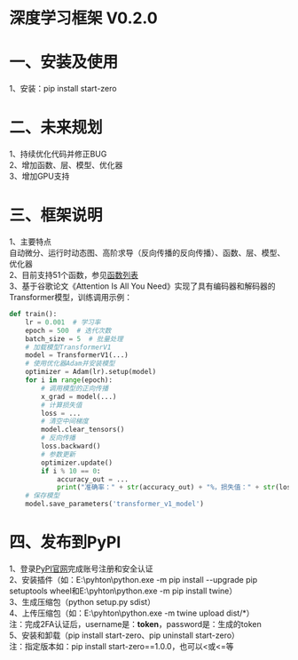 # 深度学习框架 V0.2.0
# 一、安装及使用
1、安装：pip install start-zero   
# 二、未来规划
1、持续优化代码并修正BUG    
2、增加函数、层、模型、优化器    
3、增加GPU支持
# 三、框架说明
1、主要特点   
自动微分、运行时动态图、高阶求导（反向传播的反向传播）、函数、层、模型、优化器   
2、目前支持51个函数，参见[函数列表](https://gitee.com/tank2140896/start-zero/tree/master/zero/ops/__init__.py)   
3、基于谷歌论文《Attention Is All You Need》实现了具有编码器和解码器的Transformer模型，训练调用示例：   
```python
def train():
    lr = 0.001  # 学习率
    epoch = 500  # 迭代次数
    batch_size = 5  # 批量处理
    # 加载模型TransformerV1
    model = TransformerV1(...)
    # 使用优化器Adam并安装模型
    optimizer = Adam(lr).setup(model)
    for i in range(epoch):
        # 调用模型的正向传播
        x_grad = model(...)
        # 计算损失值
        loss = ...
        # 清空中间梯度
        model.clear_tensors()
        # 反向传播
        loss.backward()
        # 参数更新
        optimizer.update()
        if i % 10 == 0:
            accuracy_out = ...
            print("准确率：" + str(accuracy_out) + "%，损失值：" + str(loss))
    # 保存模型
    model.save_parameters('transformer_v1_model')
```
# 四、发布到PyPI
1、登录[PyPI官网](https://pypi.org)完成账号注册和安全认证   
2、安装插件（如：E:\pyhton\python.exe -m pip install --upgrade pip setuptools wheel和E:\pyhton\python.exe -m pip install twine）   
3、生成压缩包（python setup.py sdist）   
4、上传压缩包（如：E:\pyhton\python.exe -m twine upload dist/*）   
注：完成2FA认证后，username是：__token__，password是：生成的token   
5、安装和卸载（pip install start-zero、pip uninstall start-zero）   
注：指定版本如：pip install start-zero==1.0.0，也可以<或<=等   
